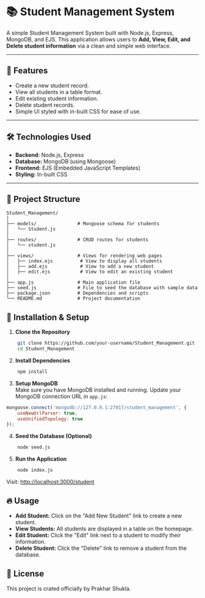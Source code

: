# 📚 Student Management System

A simple Student Management System built with Node.js, Express, MongoDB, and EJS. This application allows users to **Add, View, Edit, and Delete student information** via a clean and simple web interface.

---

## 🚀 Features
- Create a new student record.
- View all students in a table format.
- Edit existing student information.
- Delete student records.
- Simple UI styled with in-built CSS for ease of use.

---

## 🛠️ Technologies Used
- **Backend:** Node.js, Express
- **Database:** MongoDB (using Mongoose)
- **Frontend:** EJS (Embedded JavaScript Templates)
- **Styling:** In-built CSS

---

## 📁 Project Structure
```
Student_Management/
│
├── models/               # Mongoose schema for students
│   └── Student.js
│
├── routes/               # CRUD routes for students
│   └── student.js
│
├── views/                # Views for rendering web pages
│   ├── index.ejs          # View to display all students
│   ├── add.ejs            # View to add a new student
│   ├── edit.ejs           # View to edit an existing student
│
├── app.js                # Main application file
├── seed.js               # File to seed the database with sample data
├── package.json          # Dependencies and scripts
└── README.md             # Project documentation
```

## 📌 Installation & Setup

1. **Clone the Repository**  
```bash
    git clone https://github.com/your-username/Student_Management.git
    cd Student_Management
```

2. **Install Dependencies**  
```bash
    npm install
```

3. **Setup MongoDB**  
Make sure you have MongoDB installed and running.
Update your MongoDB connection URL in `app.js`:
```javascript
mongoose.connect('mongodb://127.0.0.1:27017/student_management', {
    useNewUrlParser: true,
    useUnifiedTopology: true
});
```

4. **Seed the Database (Optional)**  
```bash
    node seed.js
```

5. **Run the Application**  
```bash
    node index.js
```
Visit: [http://localhost:3000/student](http://localhost:3000/student)

## 🔥 Usage
- **Add Student:** Click on the "Add New Student" link to create a new student.
- **View Students:** All students are displayed in a table on the homepage.
- **Edit Student:** Click the "Edit" link next to a student to modify their information.
- **Delete Student:** Click the "Delete" link to remove a student from the database.


## 📜 License
This project is crated officially by Prakhar Shukla.
